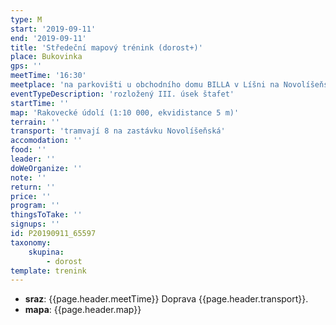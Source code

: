 ```yaml
---
type: M
start: '2019-09-11'
end: '2019-09-11'
title: 'Středeční mapový trénink (dorost+)'
place: Bukovinka
gps: ''
meetTime: '16:30'
meetplace: 'na parkovišti u obchodního domu BILLA v Líšni na Novolíšeňské'
eventTypeDescription: 'rozložený III. úsek štafet'
startTime: ''
map: 'Rakovecké údolí (1:10 000, ekvidistance 5 m)'
terrain: ''
transport: 'tramvají 8 na zastávku Novolíšeňská'
accomodation: ''
food: ''
leader: ''
doWeOrganize: ''
note: ''
return: ''
price: ''
program: ''
thingsToTake: ''
signups: ''
id: P20190911_65597
taxonomy:
    skupina:
        - dorost
template: trenink
---
```

* **sraz**: {{page.header.meetTime}} Doprava {{page.header.transport}}.
* **mapa**: {{page.header.map}}
